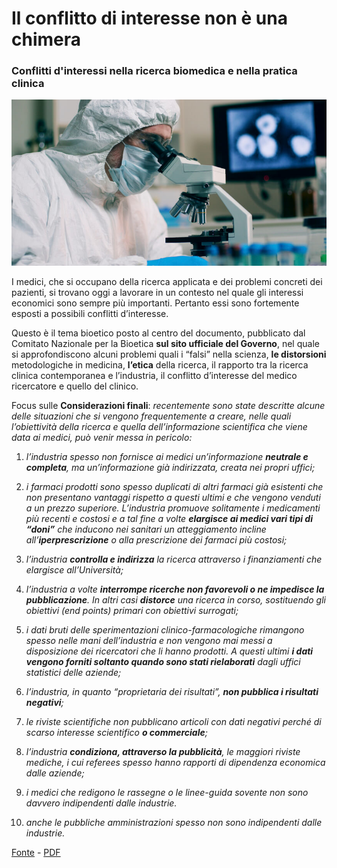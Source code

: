 # Il conflitto di interesse non è una chimera

### Conflitti d'interessi nella ricerca biomedica e nella pratica clinica

![ricercatore scientifico analizza al microscopio](/img/conflitto-di-interesse.jpeg)

I medici, che si occupano della ricerca applicata e dei problemi concreti dei pazienti, si trovano oggi a lavorare in un contesto nel quale gli interessi economici sono sempre più importanti. Pertanto essi sono fortemente esposti a possibili conflitti d’interesse.

Questo è il tema bioetico posto al centro del documento, pubblicato dal Comitato Nazionale per la Bioetica **sul sito ufficiale del Governo**, nel quale si approfondiscono alcuni problemi quali i “falsi” nella scienza, **le distorsioni** metodologiche in medicina, **l’etica** della ricerca, il rapporto tra la ricerca clinica contemporanea e l’industria, il conflitto d’interesse del medico ricercatore e quello del clinico.

Focus sulle **Considerazioni finali**: *recentemente sono state descritte alcune delle situazioni che si vengono frequentemente a creare, nelle quali l’obiettività della ricerca e quella dell’informazione scientifica che viene data ai medici, può venir messa in pericolo:*

1) *l’industria spesso non fornisce ai medici un’informazione **neutrale e completa**, ma un’informazione già indirizzata, creata nei propri uffici;*

2) *i farmaci prodotti sono spesso duplicati di altri farmaci già esistenti che non presentano vantaggi rispetto a questi ultimi e che vengono venduti a un prezzo superiore. L’industria promuove solitamente i medicamenti più recenti e costosi e a tal fine a volte **elargisce ai medici vari tipi di “doni”** che inducono nei sanitari un atteggiamento incline all’**iperprescrizione** o alla prescrizione dei farmaci più costosi;* 

3) *l’industria **controlla e indirizza** la ricerca attraverso i finanziamenti che elargisce all’Università;*

4) *l’industria a volte **interrompe ricerche non favorevoli o ne impedisce la pubblicazione**. In altri casi **distorce** una ricerca in corso, sostituendo gli obiettivi (end points) primari con obiettivi surrogati;*

5) *i dati bruti delle sperimentazioni clinico-farmacologiche rimangono spesso nelle mani dell’industria e non vengono mai messi a disposizione dei ricercatori che li hanno prodotti. A questi ultimi **i dati vengono forniti soltanto quando sono stati rielaborati** dagli uffici statistici delle aziende;*

6) *l’industria, in quanto “proprietaria dei risultati”, **non pubblica i risultati negativi**;*

7) *le riviste scientifiche non pubblicano articoli con dati negativi perché di scarso interesse scientifico **o commerciale**;*

8) *l’industria **condiziona, attraverso la pubblicità**, le maggiori riviste mediche, i cui referees spesso hanno rapporti di dipendenza economica dalle aziende;*

9) *i medici che redigono le rassegne o le linee-guida sovente non sono davvero indipendenti dalle industrie.*

10) *anche le pubbliche amministrazioni spesso non sono indipendenti dalle industrie.*

[Fonte](https://bioetica.governo.it/it/documenti/pareri/conflitti-dinteressi-nella-ricerca-biomedica-e-nella-pratica-clinica/) - [PDF](https://bioetica.governo.it/media/3118/p76_2006_conflitti_interessi-clinica_it.pdf)